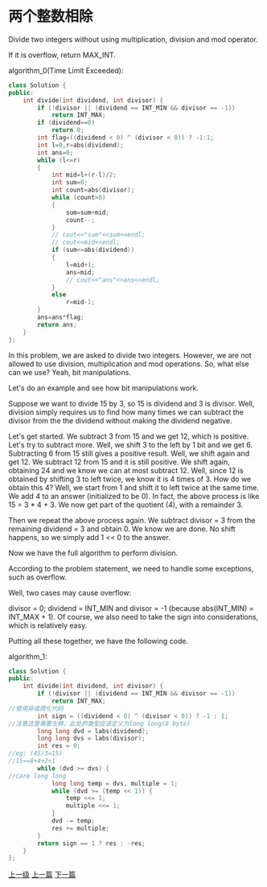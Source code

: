 # 两个整数相除
 Divide two integers without using multiplication, division and mod operator.

If it is overflow, return MAX_INT.

algorithm_0(Time Limit Exceeded):
```c++
class Solution {
public:
    int divide(int dividend, int divisor) {
        if (!divisor || (dividend == INT_MIN && divisor == -1))
            return INT_MAX;
        if (dividend==0)
            return 0;
        int flag=((dividend < 0) ^ (divisor < 0)) ? -1:1;
        int l=0,r=abs(dividend);
        int ans=0;
        while (l<=r)
        {
            int mid=l+(r-l)/2;
            int sum=0;
            int count=abs(divisor);
            while (count>0)
            {
                sum=sum+mid;
                count--;
            }
            // cout<<"sum"<<sum<<endl;
            // cout<<mid<<endl;
            if (sum<=abs(dividend))
            {
                l=mid+1;
                ans=mid;
                // cout<<"ans"<<ans<<endl;
            }
            else
                r=mid-1;
        }
        ans=ans*flag;
        return ans;
    }
};

```

In this problem, we are asked to divide two integers. However, we are not allowed to use division, multiplication and mod operations. So, what else can we use? Yeah, bit manipulations.

Let's do an example and see how bit manipulations work.

Suppose we want to divide 15 by 3, so 15 is dividend and 3 is divisor. Well, division simply requires us to find how many times we can subtract the divisor from the the dividend without making the dividend negative.

Let's get started. We subtract 3 from 15 and we get 12, which is positive. Let's try to subtract more. Well, we shift 3 to the left by 1 bit and we get 6. Subtracting 6 from 15 still gives a positive result. Well, we shift again and get 12. We subtract 12 from 15 and it is still positive. We shift again, obtaining 24 and we know we can at most subtract 12. Well, since 12 is obtained by shifting 3 to left twice, we know it is 4 times of 3. How do we obtain this 4? Well, we start from 1 and shift it to left twice at the same time. We add 4 to an answer (initialized to be 0). In fact, the above process is like 15 = 3 * 4 + 3. We now get part of the quotient (4), with a remainder 3.

Then we repeat the above process again. We subtract divisor = 3 from the remaining dividend = 3 and obtain 0. We know we are done. No shift happens, so we simply add 1 << 0 to the answer.

Now we have the full algorithm to perform division.

According to the problem statement, we need to handle some exceptions, such as overflow.

Well, two cases may cause overflow:

divisor = 0;
dividend = INT_MIN and divisor = -1 (because abs(INT_MIN) = INT_MAX + 1).
Of course, we also need to take the sign into considerations, which is relatively easy.

Putting all these together, we have the following code.

algorithm_1:
```c++
class Solution {
public:
    int divide(int dividend, int divisor) {
        if (!divisor || (dividend == INT_MIN && divisor == -1))
            return INT_MAX;
//使用异或简化代码
        int sign = ((dividend < 0) ^ (divisor < 0)) ? -1 : 1;
//注意这里需要左移，此处的类型应该定义为long long(8 byte)
        long long dvd = labs(dividend);
        long long dvs = labs(divisor);
        int res = 0;
//eg: (45/3=15)
//15==8+4+2+1
        while (dvd >= dvs) {
//care long long
            long long temp = dvs, multiple = 1;
            while (dvd >= (temp << 1)) {
                temp <<= 1;
                multiple <<= 1;
            }
            dvd -= temp;
            res += multiple;
        }
        return sign == 1 ? res : -res;
    }
};
```






[上一级](base.md)
[上一篇](count_and_say.md)
[下一篇](generate_parentheses.md)

